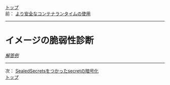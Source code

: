 [トップ](../README.md)  
前： [より安全なコンテナランタイムの使用](runtimeclass.md)  

---

# イメージの脆弱性診断

[*解答例*](../ans/image-scan.md)  

---

次： [SealedSecretsをつかったsecretの暗号化](seald-secret.md)  
[トップ](../README.md)  
